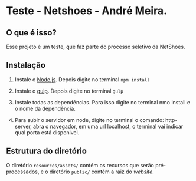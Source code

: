 Teste - Netshoes - André Meira.
=================


O que é isso?
-------------

Esse projeto é um teste, que faz parte do processo seletivo da NetShoes.


Instalação
----------

1.  Instale o [Node.js](https://nodejs.org/). Depois digite no terminal `npm install`

2.  Instale o [gulp](http://gulpjs.com/). Depois digite no terminal `gulp`

3.  Instale todas as dependências. Para isso digite no terminal nmo install e o nome da dependência.

4.  Para subir o servidor em node, digite no terminal o comando: http-server, abra o navegador, em uma url localhost, o terminal vai indicar qual porta está disponivel.

Estrutura do diretório
----------------------

O diretório `resources/assets/` contém os recursos que serão pré-processados, e
o diretório `public/` contém a raiz do _website_.
